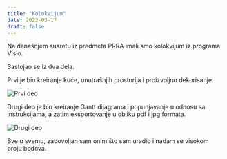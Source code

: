 ```yaml
---
title: "Kolokvijum"
date: 2023-03-17
draft: false
---
```

Na današnjem susretu iz predmeta PRRA imali smo kolokvijum iz programa Visio.

Sastojao se iz dva dela.

Prvi je bio kreiranje kuće, unutrašnjih prostorija i proizvoljno dekorisanje.

![Prvi deo](https://i.imgur.com/mYBn4Fg.png)

Drugi deo je bio kreiranje Gantt dijagrama i popunjavanje u odnosu sa instrukcijama, a zatim eksportovanje u obliku pdf i jpg formata.

![Drugi deo](https://i.imgur.com/gANuUOd.jpg)

Sve u svemu, zadovoljan sam onim što sam uradio i nadam se visokom broju bodova.
